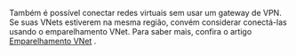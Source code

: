 Também é possível conectar redes virtuais sem usar um gateway de VPN. Se suas VNets estiverem na mesma região, convém considerar conectá-las usando o emparelhamento VNet. Para saber mais, confira o artigo [Emparelhamento VNet](../articles/virtual-network/virtual-network-peering-overview.md) .

